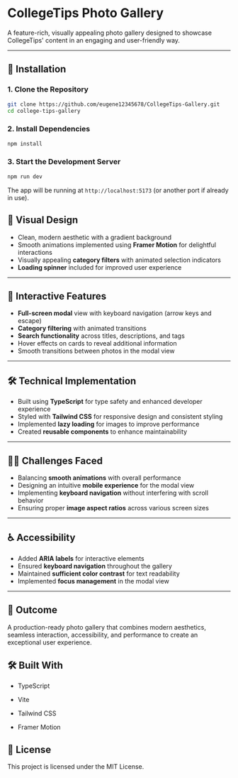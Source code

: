 # CollegeTips Photo Gallery

A feature-rich, visually appealing photo gallery designed to showcase CollegeTips' content in an engaging and user-friendly way.

---

## 🧰 Installation

### 1. Clone the Repository

```bash
git clone https://github.com/eugene12345678/CollegeTips-Gallery.git
cd college-tips-gallery
```

### 2. Install Dependencies

```bash
npm install
```

### 3. Start the Development Server

```bash
npm run dev
```

The app will be running at `http://localhost:5173` (or another port if already in use).

## 🎨 Visual Design

- Clean, modern aesthetic with a gradient background
- Smooth animations implemented using **Framer Motion** for delightful interactions
- Visually appealing **category filters** with animated selection indicators
- **Loading spinner** included for improved user experience

---

## 🧩 Interactive Features

- **Full-screen modal** view with keyboard navigation (arrow keys and escape)
- **Category filtering** with animated transitions
- **Search functionality** across titles, descriptions, and tags
- Hover effects on cards to reveal additional information
- Smooth transitions between photos in the modal view

---

## 🛠 Technical Implementation

- Built using **TypeScript** for type safety and enhanced developer experience
- Styled with **Tailwind CSS** for responsive design and consistent styling
- Implemented **lazy loading** for images to improve performance
- Created **reusable components** to enhance maintainability

---

## 🧗‍♂️ Challenges Faced

- Balancing **smooth animations** with overall performance
- Designing an intuitive **mobile experience** for the modal view
- Implementing **keyboard navigation** without interfering with scroll behavior
- Ensuring proper **image aspect ratios** across various screen sizes

---

## ♿ Accessibility

- Added **ARIA labels** for interactive elements
- Ensured **keyboard navigation** throughout the gallery
- Maintained **sufficient color contrast** for text readability
- Implemented **focus management** in the modal view

---

## 🚀 Outcome

A production-ready photo gallery that combines modern aesthetics, seamless interaction, accessibility, and performance to create an exceptional user experience.

## 🛠 Built With
- TypeScript

- Vite

- Tailwind CSS

- Framer Motion

## 📄 License
This project is licensed under the MIT License.
